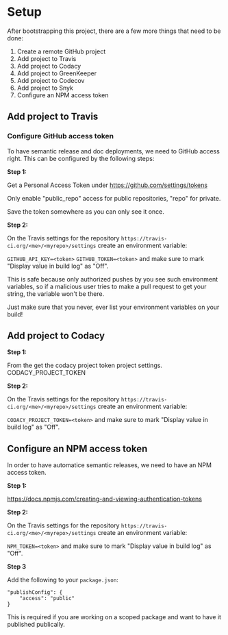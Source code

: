 # Setup

After bootstrapping this project, there are a few more things that need to be done:

1. Create a remote GitHub project
2. Add project to Travis
3. Add project to Codacy
4. Add project to GreenKeeper
5. Add project to Codecov
6. Add project to Snyk
7. Configure an NPM access token

## Add project to Travis

### Configure GitHub access token

To have semantic release and doc deployments, we need to GitHub access right. This can be configured by the following steps:

**Step 1:**

Get a Personal Access Token under https://github.com/settings/tokens

Only enable "public_repo" access for public repositories, "repo" for private.

Save the token somewhere as you can only see it once.

**Step 2:**

On the Travis settings for the repository `https://travis-ci.org/<me>/<myrepo>/settings` create an environment variable:

`GITHUB_API_KEY=<token>`
`GITHUB_TOKEN=<token>`
and make sure to mark "Display value in build log" as "Off".

This is safe because only authorized pushes by you see such environment variables, so if a malicious user tries to make a pull request to get your string, the variable won't be there.

Just make sure that you never, ever list your environment variables on your build!


## Add project to Codacy

**Step 1:**

From the get the codacy project token project settings.
CODACY_PROJECT_TOKEN

**Step 2:**

On the Travis settings for the repository `https://travis-ci.org/<me>/<myrepo>/settings` create an environment variable:

`CODACY_PROJECT_TOKEN=<token>`
and make sure to mark "Display value in build log" as "Off".



## Configure an NPM access token

In order to have automatice semantic releases, we need to have an NPM access token.

**Step 1:**

https://docs.npmjs.com/creating-and-viewing-authentication-tokens

**Step 2:**

On the Travis settings for the repository `https://travis-ci.org/<me>/<myrepo>/settings` create an environment variable:

`NPM_TOKEN=<token>`
and make sure to mark "Display value in build log" as "Off".

**Step 3**

Add the following to your `package.json`:

```
"publishConfig": {
	"access": "public"
}
```

This is required if you are working on a scoped package and want to have it published publically.
